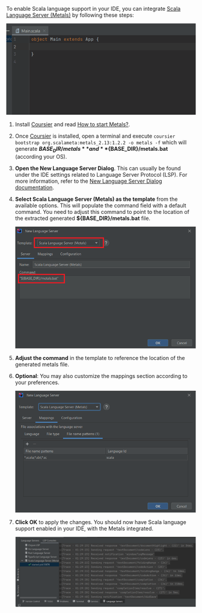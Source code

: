 To enable Scala language support in your IDE, you can integrate [Scala Language Server (Metals)](https://scalameta.org/metals/) by following these steps:

![Metala LS demo](../images/user-defined-ls/MetaLSDemo.gif)

1. Install [Coursier](https://github.com/coursier/coursier) and read [How to start Metals?](https://scalameta.org/metals/docs/integrations/new-editor#starting-the-server).

2. Once [Coursier](https://github.com/coursier/coursier) is installed, open a terminal and execute `coursier bootstrap org.scalameta:metals_2.13:1.2.2 -o metals -f`
   which will generate **${BASE_DIR}/metals** and **${BASE_DIR}/metals.bat** (according your OS).

3. **Open the New Language Server Dialog**. This can usually be found under the IDE settings related to Language Server Protocol (LSP). For more information, refer to the [New Language Server Dialog documentation](../UserDefinedLanguageServer.md#new-language-server-dialog).

4. **Select Scala Language Server (Metals) as the template** from the available options.
   This will populate the command field with a default command. You need to adjust this command to point to the location of the extracted generated **${BASE_DIR}/metals.bat** file.
   
   ![Metals template](../images/user-defined-ls/MetaLSTemplate.png)

5. **Adjust the command** in the template to reference the location of the generated metals file.

6. **Optional**: You may also customize the mappings section according to your preferences.

   ![Meta LS template mappings](../images/user-defined-ls/MetaLSTemplateMappings.png)

7. **Click OK** to apply the changes. You should now have Scala language support enabled in your IDE, with the Metals integrated.

   ![Meta LS in LSP Console](../images/user-defined-ls/MetaLSInLSPConsole.png)